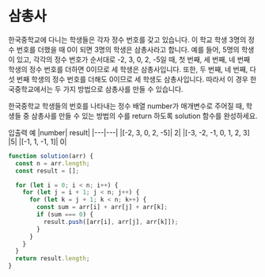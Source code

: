 # 삼총사

한국중학교에 다니는 학생들은 각자 정수 번호를 갖고 있습니다. 이 학교 학생 3명의 정수 번호를 더했을 때 0이 되면 3명의 학생은 삼총사라고 합니다. 예를 들어, 5명의 학생이 있고, 각각의 정수 번호가 순서대로 -2, 3, 0, 2, -5일 때, 첫 번째, 세 번째, 네 번째 학생의 정수 번호를 더하면 0이므로 세 학생은 삼총사입니다. 또한, 두 번째, 네 번째, 다섯 번째 학생의 정수 번호를 더해도 0이므로 세 학생도 삼총사입니다. 따라서 이 경우 한국중학교에서는 두 가지 방법으로 삼총사를 만들 수 있습니다.

한국중학교 학생들의 번호를 나타내는 정수 배열 number가 매개변수로 주어질 때, 학생들 중 삼총사를 만들 수 있는 방법의 수를 return 하도록 solution 함수를 완성하세요.

입출력 예
|number| result|
|---|---|
|[-2, 3, 0, 2, -5]| 2|
|[-3, -2, -1, 0, 1, 2, 3] |5|
|[-1, 1, -1, 1]| 0|

```js
function solution(arr) {
  const n = arr.length;
  const result = [];

  for (let i = 0; i < n; i++) {
    for (let j = i + 1; j < n; j++) {
      for (let k = j + 1; k < n; k++) {
        const sum = arr[i] + arr[j] + arr[k];
        if (sum === 0) {
          result.push([arr[i], arr[j], arr[k]]);
        }
      }
    }
  }
  return result.length;
}
```
